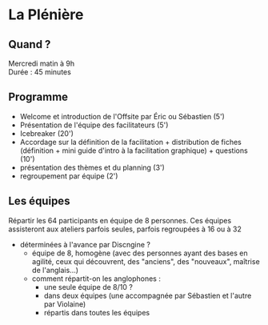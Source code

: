 # La Plénière

## Quand ?
Mercredi matin à 9h<br> 
Durée : 45 minutes

## Programme
- Welcome et introduction de l'Offsite par Éric ou Sébastien (5')
- Présentation de l'équipe des facilitateurs (5')
- Icebreaker (20')
- Accordage sur la définition de la facilitation + distribution de fiches (définition + mini guide d'intro à la facilitation graphique) + questions (10')
- présentation des thèmes et du planning (3')
- regroupement par équipe (2')

## Les équipes
Répartir les 64 participants en équipe de 8 personnes. Ces équipes assisteront aux ateliers parfois seules, parfois regroupées à 16 ou à 32
- déterminées à l'avance par Discngine ? 
    - équipe de 8, homogène (avec des personnes ayant des bases en agilité, ceux qui découvrent, des "anciens", des "nouveaux", maîtrise de l'anglais...)
    - comment répartit-on les anglophones : 
        - une seule équipe de 8/10 ? 
        - dans deux équipes (une accompagnée par Sébastien et l'autre par Violaine)
        - répartis dans toutes les équipes